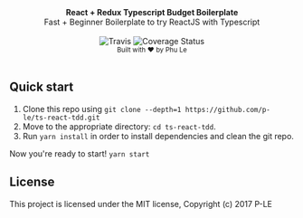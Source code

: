<div align="center"><strong>React + Redux Typescript Budget Boilerplate</strong></div>
<div align="center">Fast + Beginner Boilerplate to try ReactJS with Typescript</div>
<br />
<div align="center">
  <img src="https://travis-ci.org/p-le/ts-react-tdd.svg?branch=master" alt="Travis" />
  <img src="https://coveralls.io/repos/github/p-le/ts-react-tdd/badge.svg" alt="Coverage Status"/>
</div>
<div align="center">
  <sub>Built with &hearts; by Phu Le</sub>
</div>
<br />

## Quick start

1. Clone this repo using `git clone --depth=1 https://github.com/p-le/ts-react-tdd.git`
2. Move to the appropriate directory: `cd ts-react-tdd`.<br />
3. Run `yarn install` in order to install dependencies and clean the git repo.<br />

Now you're ready to start! `yarn start`

## License

This project is licensed under the MIT license, Copyright (c) 2017 P-LE